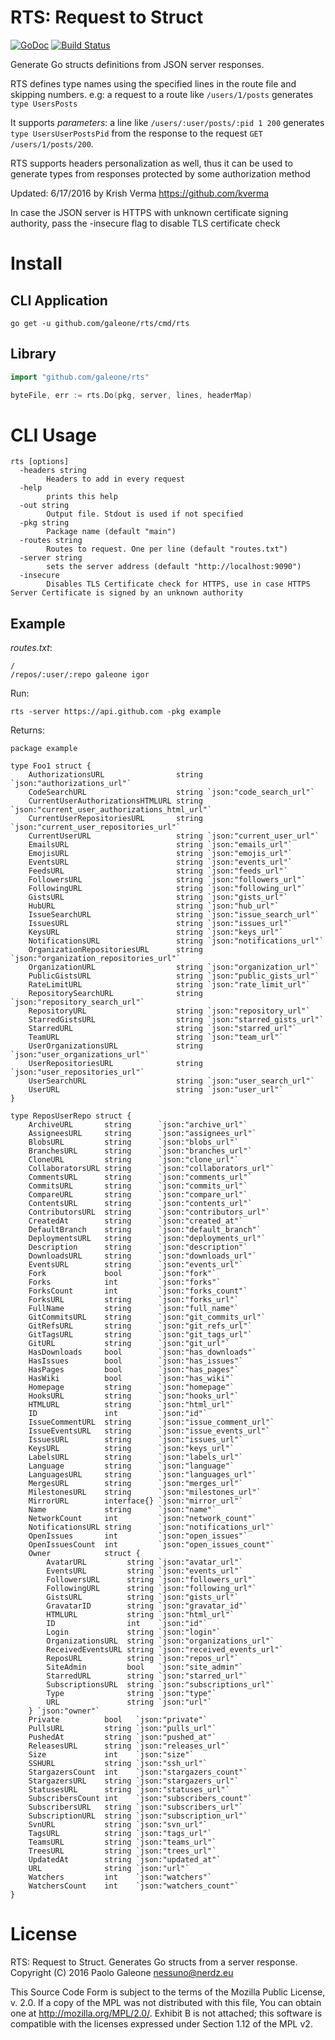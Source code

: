 # RTS: Request to Struct

[![GoDoc](https://godoc.org/github.com/galeone/rts?status.svg)](https://godoc.org/github.com/galeone/rts)
[![Build Status](https://travis-ci.org/galeone/rts.svg?branch=master)](https://travis-ci.org/galeone/rts)

Generate Go structs definitions from JSON server responses.

RTS defines type names using the specified lines in the route file and skipping numbers.
e.g: a request to a route like `/users/1/posts` generates `type UsersPosts`

It supports *parameters*: a line like `/users/:user/posts/:pid 1 200` generates `type UsersUserPostsPid` from the response to the request `GET /users/1/posts/200`.

RTS supports headers personalization as well, thus it can be used to generate types from responses protected by some authorization method

Updated: 6/17/2016 by Krish Verma <https://github.com/kverma>

In case the JSON server is HTTPS with unknown certificate signing authority, pass the -insecure flag to disable TLS certificate check

# Install

## CLI Application

`go get -u github.com/galeone/rts/cmd/rts`

## Library

```go
import "github.com/galeone/rts"

byteFile, err := rts.Do(pkg, server, lines, headerMap)
```

# CLI Usage

```
rts [options]
  -headers string
    	Headers to add in every request
  -help
    	prints this help
  -out string
    	Output file. Stdout is used if not specified
  -pkg string
    	Package name (default "main")
  -routes string
    	Routes to request. One per line (default "routes.txt")
  -server string
    	sets the server address (default "http://localhost:9090")
  -insecure
        Disables TLS Certificate check for HTTPS, use in case HTTPS Server Certificate is signed by an unknown authority
```

## Example

*routes.txt*:
```
/
/repos/:user/:repo galeone igor
```

Run:
```
rts -server https://api.github.com -pkg example
```

Returns:

```
package example

type Foo1 struct {
	AuthorizationsURL                string `json:"authorizations_url"`
	CodeSearchURL                    string `json:"code_search_url"`
	CurrentUserAuthorizationsHTMLURL string `json:"current_user_authorizations_html_url"`
	CurrentUserRepositoriesURL       string `json:"current_user_repositories_url"`
	CurrentUserURL                   string `json:"current_user_url"`
	EmailsURL                        string `json:"emails_url"`
	EmojisURL                        string `json:"emojis_url"`
	EventsURL                        string `json:"events_url"`
	FeedsURL                         string `json:"feeds_url"`
	FollowersURL                     string `json:"followers_url"`
	FollowingURL                     string `json:"following_url"`
	GistsURL                         string `json:"gists_url"`
	HubURL                           string `json:"hub_url"`
	IssueSearchURL                   string `json:"issue_search_url"`
	IssuesURL                        string `json:"issues_url"`
	KeysURL                          string `json:"keys_url"`
	NotificationsURL                 string `json:"notifications_url"`
	OrganizationRepositoriesURL      string `json:"organization_repositories_url"`
	OrganizationURL                  string `json:"organization_url"`
	PublicGistsURL                   string `json:"public_gists_url"`
	RateLimitURL                     string `json:"rate_limit_url"`
	RepositorySearchURL              string `json:"repository_search_url"`
	RepositoryURL                    string `json:"repository_url"`
	StarredGistsURL                  string `json:"starred_gists_url"`
	StarredURL                       string `json:"starred_url"`
	TeamURL                          string `json:"team_url"`
	UserOrganizationsURL             string `json:"user_organizations_url"`
	UserRepositoriesURL              string `json:"user_repositories_url"`
	UserSearchURL                    string `json:"user_search_url"`
	UserURL                          string `json:"user_url"`
}

type ReposUserRepo struct {
	ArchiveURL       string      `json:"archive_url"`
	AssigneesURL     string      `json:"assignees_url"`
	BlobsURL         string      `json:"blobs_url"`
	BranchesURL      string      `json:"branches_url"`
	CloneURL         string      `json:"clone_url"`
	CollaboratorsURL string      `json:"collaborators_url"`
	CommentsURL      string      `json:"comments_url"`
	CommitsURL       string      `json:"commits_url"`
	CompareURL       string      `json:"compare_url"`
	ContentsURL      string      `json:"contents_url"`
	ContributorsURL  string      `json:"contributors_url"`
	CreatedAt        string      `json:"created_at"`
	DefaultBranch    string      `json:"default_branch"`
	DeploymentsURL   string      `json:"deployments_url"`
	Description      string      `json:"description"`
	DownloadsURL     string      `json:"downloads_url"`
	EventsURL        string      `json:"events_url"`
	Fork             bool        `json:"fork"`
	Forks            int         `json:"forks"`
	ForksCount       int         `json:"forks_count"`
	ForksURL         string      `json:"forks_url"`
	FullName         string      `json:"full_name"`
	GitCommitsURL    string      `json:"git_commits_url"`
	GitRefsURL       string      `json:"git_refs_url"`
	GitTagsURL       string      `json:"git_tags_url"`
	GitURL           string      `json:"git_url"`
	HasDownloads     bool        `json:"has_downloads"`
	HasIssues        bool        `json:"has_issues"`
	HasPages         bool        `json:"has_pages"`
	HasWiki          bool        `json:"has_wiki"`
	Homepage         string      `json:"homepage"`
	HooksURL         string      `json:"hooks_url"`
	HTMLURL          string      `json:"html_url"`
	ID               int         `json:"id"`
	IssueCommentURL  string      `json:"issue_comment_url"`
	IssueEventsURL   string      `json:"issue_events_url"`
	IssuesURL        string      `json:"issues_url"`
	KeysURL          string      `json:"keys_url"`
	LabelsURL        string      `json:"labels_url"`
	Language         string      `json:"language"`
	LanguagesURL     string      `json:"languages_url"`
	MergesURL        string      `json:"merges_url"`
	MilestonesURL    string      `json:"milestones_url"`
	MirrorURL        interface{} `json:"mirror_url"`
	Name             string      `json:"name"`
	NetworkCount     int         `json:"network_count"`
	NotificationsURL string      `json:"notifications_url"`
	OpenIssues       int         `json:"open_issues"`
	OpenIssuesCount  int         `json:"open_issues_count"`
	Owner            struct {
		AvatarURL         string `json:"avatar_url"`
		EventsURL         string `json:"events_url"`
		FollowersURL      string `json:"followers_url"`
		FollowingURL      string `json:"following_url"`
		GistsURL          string `json:"gists_url"`
		GravatarID        string `json:"gravatar_id"`
		HTMLURL           string `json:"html_url"`
		ID                int    `json:"id"`
		Login             string `json:"login"`
		OrganizationsURL  string `json:"organizations_url"`
		ReceivedEventsURL string `json:"received_events_url"`
		ReposURL          string `json:"repos_url"`
		SiteAdmin         bool   `json:"site_admin"`
		StarredURL        string `json:"starred_url"`
		SubscriptionsURL  string `json:"subscriptions_url"`
		Type              string `json:"type"`
		URL               string `json:"url"`
	} `json:"owner"`
	Private          bool   `json:"private"`
	PullsURL         string `json:"pulls_url"`
	PushedAt         string `json:"pushed_at"`
	ReleasesURL      string `json:"releases_url"`
	Size             int    `json:"size"`
	SSHURL           string `json:"ssh_url"`
	StargazersCount  int    `json:"stargazers_count"`
	StargazersURL    string `json:"stargazers_url"`
	StatusesURL      string `json:"statuses_url"`
	SubscribersCount int    `json:"subscribers_count"`
	SubscribersURL   string `json:"subscribers_url"`
	SubscriptionURL  string `json:"subscription_url"`
	SvnURL           string `json:"svn_url"`
	TagsURL          string `json:"tags_url"`
	TeamsURL         string `json:"teams_url"`
	TreesURL         string `json:"trees_url"`
	UpdatedAt        string `json:"updated_at"`
	URL              string `json:"url"`
	Watchers         int    `json:"watchers"`
	WatchersCount    int    `json:"watchers_count"`
}

```

# License

RTS: Request to Struct. Generates Go structs from a server response.
Copyright (C) 2016 Paolo Galeone <nessuno@nerdz.eu>

This Source Code Form is subject to the terms of the Mozilla Public
License, v. 2.0. If a copy of the MPL was not distributed with this
file, You can obtain one at http://mozilla.org/MPL/2.0/.
Exhibit B is not attached; this software is compatible with the
licenses expressed under Section 1.12 of the MPL v2.
